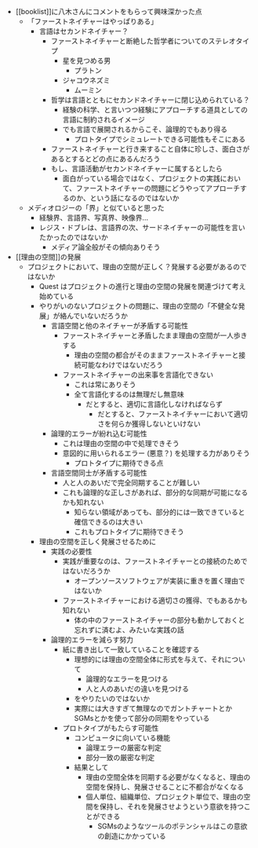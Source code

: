 - [[booklist]]に八木さんにコメントをもらって興味深かった点
	- 「ファーストネイチャーはやっぱりある」
		- 言語はセカンドネイチャー？
			- ファーストネイチャーと断絶した哲学者についてのステレオタイプ
				- 星を見つめる男
					- プラトン
				- ジャコウネズミ
					- ムーミン
			- 哲学は言語とともにセカンドネイチャーに閉じ込められている？
				- 経験の科学、と言いつつ経験にアプローチする道具としての言語に制約されるイメージ
				- でも言語で展開されるからこそ、論理的でもあり得る
					- プロトタイプでシミュレートできる可能性もそこにある
			- ファーストネイチャーと行き来すること自体に珍しさ、面白さがあるとするとどの点にあるんだろう
			- もし、言語活動がセカンドネイチャーに属するとしたら
				- 面白がっている場合ではなく、プロジェクトの実践において、ファーストネイチャーの問題にどうやってアプローチするのか、という話になるのではないか
	- メディオロジーの「界」と似ていると思った
		- 経験界、言語界、写真界、映像界…
		- レジス・ドブレは、言語界の次、サードネイチャーの可能性を言いたかったのではないか
			- メディア論全般がその傾向ありそう
-  [[理由の空間]]の発展
	- プロジェクトにおいて、理由の空間が正しく？発展する必要があるのではないか
		- Quest はプロジェクトの進行と理由の空間の発展を関連づけて考え始めている
		- やりがいのないプロジェクトの問題に、理由の空間の「不健全な発展」が絡んでいないだろうか
			- 言語空間と他のネイチャーが矛盾する可能性
				- ファーストネイチャーと矛盾したまま理由の空間が一人歩きする
					- 理由の空間の都合がそのままファーストネイチャーと接続可能なわけではないだろう
				- ファーストネイチャーの出来事を言語化できない
					- これは常にありそう
					- 全て言語化するのは無理だし無意味
						- だとすると、適切に言語化しなければならず
							- だとすると、ファーストネイチャーにおいて適切さを何らか獲得しないといけない
			- 論理的エラーが紛れ込む可能性
				- これは理由の空間の中で処理できそう
				- 意図的に用いられるエラー (悪意？) を処理する力がありそう
					- プロトタイプに期待できる点
			- 言語空間同士が矛盾する可能性
				- 人と人のあいだで完全同期することが難しい
				- これも論理的な正しさがあれば、部分的な同期が可能になるかも知れない
					- 知らない領域があっても、部分的には一致できていると確信できるのは大きい
					- これもプロトタイプに期待できそう
		- 理由の空間を正しく発展させるために
			- 実践の必要性
				- 実践が重要なのは、ファーストネイチャーとの接続のためではないだろうか
					- オープンソースソフトウェアが実装に重きを置く理由ではないか
				- ファーストネイチャーにおける適切さの獲得、でもあるかも知れない
					- 体の中のファーストネイチャーの部分も動かしておくと忘れずに済むよ、みたいな実践の話
			- 論理的エラーを減らす努力
				- 紙に書き出して一致していることを確認する
					- 理想的には理由の空間全体に形式を与えて、それについて
						- 論理的なエラーを見つける
						- 人と人のあいだの違いを見つける
					- をやりたいのではないか
					- 実際には大きすぎて無理なのでガントチャートとかSGMsとかを使って部分の同期をやっている
				- プロトタイプがもたらす可能性
					- コンピュータに向いている機能
						- 論理エラーの厳密な判定
						- 部分一致の厳密な判定
					- 結果として
						- 理由の空間全体を同期する必要がなくなると、理由の空間を保持し、発展させることに不都合がなくなる
						- 個人単位、組織単位、プロジェクト単位で、理由の空間を保持し、それを発展させようという意欲を持つことができる
							- SGMsのようなツールのポテンシャルはこの意欲の創造にかかっている